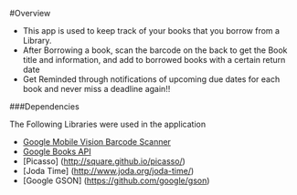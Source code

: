 #Overview

* This app is used to keep track of your books that you borrow from a Library.
* After Borrowing a book, scan the barcode on the back to get the Book title and information, and add to borrowed books with a certain return date
* Get Reminded through notifications of upcoming due dates for each book and never miss a deadline again!!


###Dependencies

The Following Libraries were used in the application

* [Google Mobile Vision Barcode Scanner](https://developers.google.com/vision/barcodes-overview?hl=en)
* [Google Books API](https://developers.google.com/books/)
* [Picasso] (http://square.github.io/picasso/)
* [Joda Time] (http://www.joda.org/joda-time/)
* [Google GSON] (https://github.com/google/gson)
